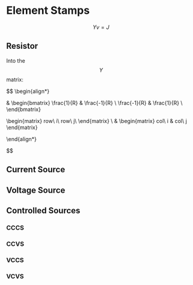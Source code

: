 # Element Stamps

$$
Yv=J
$$

## Resistor

Into the $$Y$$ matrix:

$$
\begin{align*}

&
\begin{bmatrix}
\frac{1}{R} & \frac{-1}{R} \\
\frac{-1}{R} & \frac{1}{R} \\
\end{bmatrix}

\begin{matrix}
row\ i\\
row\ j\\
\end{matrix}
\\
&
\begin{matrix}
col\ i & col\ j
\end{matrix}

\end{align*}

$$

## Current Source

## Voltage Source

## Controlled Sources

### CCCS

### CCVS

### VCCS

### VCVS